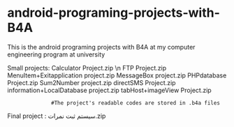 # android-programing-projects-with-B4A
This is the android programing projects with B4A at my computer engineering program at university


Small projects:   Calculator Project.zip \n
                  FTP Project.zip
                  MenuItem+Exitapplication project.zip
                  MessageBox project.zip
                  PHPdatabase Project.zip
                  Sum2Number project.zip
                  directSMS Project.zip
                  information+LocalDatabase project.zip
                  tabHost+imageView Project.zip
                  
                  
                  #The project's readable codes are stored in .b4a files

Final project  :   سیستم ثبت نمرات.zip
